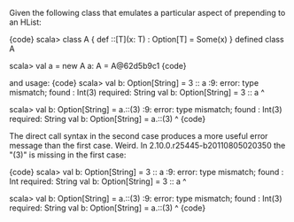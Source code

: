 Given the following class that emulates a particular aspect of prepending to an HList:

{code}
scala> class A {
  def ::[T](x: T) : Option[T] = Some(x)
}
defined class A

scala> val a = new A
a: A = A@62d5b9c1
{code}

and usage:
{code}
scala> val b: Option[String] = 3 :: a
<console>:9: error: type mismatch;
 found   : Int(3)
 required: String
       val b: Option[String] = 3 :: a
                                 ^

scala> val b: Option[String] = a.::(3)
<console>:9: error: type mismatch;
 found   : Int(3)
 required: String
       val b: Option[String] = a.::(3)
                                    ^
{code}

The direct call syntax in the second case produces a more useful error message than the first case.
Weird. In 2.10.0.r25445-b20110805020350 the "(3)" is missing in the first case:

{code}
scala> val b: Option[String] = 3 :: a
<console>:9: error: type mismatch;
 found   : Int
 required: String
       val b: Option[String] = 3 :: a
                                 ^

scala> val b: Option[String] = a.::(3)
<console>:9: error: type mismatch;
 found   : Int(3)
 required: String
       val b: Option[String] = a.::(3)
                                    ^
{code}
